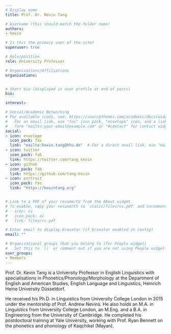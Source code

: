 ```yaml
---
# Display name
title: Prof. Dr. Kevin Tang

# Username (this should match the folder name)
authors:
- kevin

# Is this the primary user of the site?
superuser: true

# Role/position
role: University Professor

# Organizations/Affiliations
organizations:


# Short bio (displayed in user profile at end of posts)
bio:

interest:

# Social/Academic Networking
# For available icons, see: https://sourcethemes.com/academic/docs/widgets/#icons
#   For an email link, use "fas" icon pack, "envelope" icon, and a link in the
#   form "mailto:your-email@example.com" or "#contact" for contact widget.
social:
- icon: envelope
  icon_pack: fas
  link: "mailto:kevin.tang@hhu.de"  # For a direct email link, use "mailto:test@example.org".
- icon: twitter
  icon_pack: fab
  link: https://twitter.com/tang_kevin
- icon: github
  icon_pack: fab
  link: https://github.com/tang-kevin
- icon: portrait
  icon_pack: fas
  link: "https://kevintang.org"


# Link to a PDF of your resume/CV from the About widget.
# To enable, copy your resume/CV to `static/files/cv.pdf` and uncomment the lines below.
# - icon: cv
#   icon_pack: ai
#   link: files/cv.pdf

# Enter email to display Gravatar (if Gravatar enabled in Config)
email: ""

# Organizational groups that you belong to (for People widget)
#   Set this to `[]` or comment out if you are not using People widget.
user_groups:
- Members
---
```


Prof. Dr. Kevin Tang is a University Professor in English Linguistics with specialisations in Phonetics/Phonology/Morphology at the Department of English and American Studies, English Language and Linguistics, Heinrich Heine University Düsseldorf.

He received his Ph.D. in Linguistics from University College London in 2015 under the mentorship of Prof. Andrew Nevins. He also holds an M.A. in Linguistics from University College London, an M.Eng. and a B.A. in Engineering from the University of Cambridge. He completed his postdoctoral training at Yale University, working with Prof. Ryan Bennett on the phonetics and phonology of Kaqchikel (Mayan).
